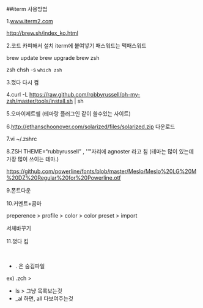 ##iterm 사용방법



1.www.iterm2.com

http://brew.sh/index_ko.html

2.코드 카피해서 설치
iterm에 붙여넣기
패스워드는 맥패스워드

brew update
brew upgrade
brew zsh

zsh 
chsh -s `which zsh` 

3.껐다 다시 켬

4.curl -L https://raw.github.com/robbyrussell/oh-my-zsh/master/tools/install.sh | sh

5.오마이제트쉘 
(테마랑 플러그인 같이 쓸수있는 사이트)

6.http://ethanschoonover.com/solarized/files/solarized.zip
다운로드

7.vi ~/.zshrc

8.ZSH THEME=“rubbyrussell” , ''"자리에 agnoster 라고 침
(테마는 많이 있는데 가장 많이 쓰이는 테마.)

https://github.com/powerline/fonts/blob/master/Meslo/Meslo%20LG%20M%20DZ%20Regular%20for%20Powerline.otf

9.폰트다운

10.커멘트+콤마

preperence > profile > color > color preset > import

서체바꾸기

11.껐다 킴




<br>

* . 은 숨김파일

ex) .zch > 

* ls > 그냥 목록보는것
* _al 하면, all 다보여주는것

